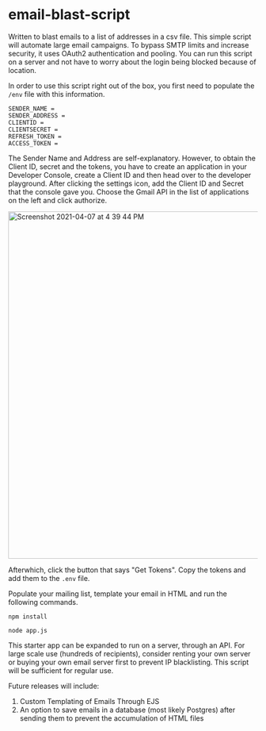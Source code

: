 # email-blast-script
Written to blast emails to a list of addresses in a csv file. This simple script will automate large email campaigns. To bypass SMTP limits and increase security, it uses OAuth2 authentication and pooling. You can run this script on a server and not have to worry about the login being blocked because of location.

In order to use this script right out of the box, you first need to populate the `/env` file with this information.
```
SENDER_NAME = 
SENDER_ADDRESS = 
CLIENTID = 
CLIENTSECRET = 
REFRESH_TOKEN = 
ACCESS_TOKEN = 
```
The Sender Name and Address are self-explanatory. However, to obtain the Client ID, secret and the tokens, you have to create an application in your Developer Console, create a Client ID and then head over to the developer playground. After clicking the settings icon, add the Client ID and Secret that the console gave you. Choose the Gmail API in the list of applications on the left and click authorize.

<img width="700" alt="Screenshot 2021-04-07 at 4 39 44 PM" src="https://user-images.githubusercontent.com/53941721/113836889-def3cf00-97bf-11eb-908b-f3d76f1fe7a5.png">

Afterwhich, click the button that says "Get Tokens". Copy the tokens and add them to the `.env` file.

Populate your mailing list, template your email in HTML and run the following commands.

```
npm install
```

```
node app.js
```

This starter app can be expanded to run on a server, through an API. For large scale use (hundreds of recipients), consider renting your own server or buying your own email server first to prevent IP blacklisting. This script will be sufficient for regular use.

Future releases will include:
1. Custom Templating of Emails Through EJS
2. An option to save emails in a database (most likely Postgres) after sending them to prevent the accumulation of HTML files
